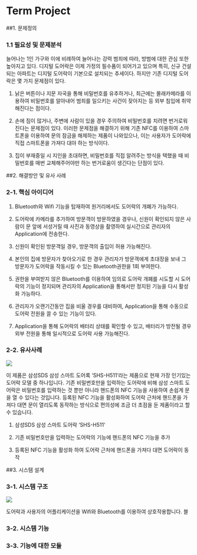 


# Term Project





##1. 문제정의





### 1.1	필요성 및 문제분석





늘어나는 1인 가구와 이에 비례하여 늘어나는 강력 범죄에 따라, 방범에 대한 관심 또한 높아지고 있다. 디지털 도어락은 이제 가정의 필수품이 되어가고 있으며 특히, 신규 건설되는 아파트는 디지털 도어락이 기본으로 설치되는 추세이다. 하지만 기존 디지털 도어락은 몇 가지 문제점이 있다.





1) 낡은 버튼이나 지문 자국을 통해 비밀번호를 유추하거나, 최근에는 몰래카메라를 이용하여 비밀번호를 알아내어 범죄를 일으키는 사건이 잦아지는 등 외부 침입에 취약해진다는 점이다.





2) 손에 짐이 많거나, 주변에 사람이 있을 경우 주의하여 비밀번호를 치려면 번거로워진다는 문제점이 있다. 이러한 문제점을 해결하기 위해 기존 NFC를 이용하여 스마트폰을 이용하여 문의 잠금을 해제하는 제품이 나와있으나, 이는 사용자가 도어락에 직접 스마트폰을 가져다 대야 하는 방식이다.





3) 집이 부재중일 시 지인을 초대하면, 비밀번호를 직접 알려주는 방식을 택했을 때 비밀번호를 매번 교체해주어야만 하는 번거로움이 생긴다는 단점이 있다.








##2. 해결방안 및 유사 사례





### 2-1. 핵심 아이디어





1) Bluetooth와 Wifi 기능을 탑재하여 원거리에서도 도어락의 개폐가 가능하다.





2) 도어락에 카메라를 추가하여 방문객이 방문하였을 경우나, 신원이 확인되지 않은 사람이 문 앞에 서성거릴 때 사진과 동영상을 촬영하여 실시간으로 관리자의 Application에 전송한다.





3) 신원이 확인된 방문객일 경우, 방문객의 출입이 허용 가능해진다.





4) 본인의 집에 방문자가 찾아오기로 한 경우 관리자가 방문객에게 초대장을 보내 그 방문자가 도어락을 작동시킬 수 있는 Bluetooth권한을 1회 부여한다.





5) 권한을 부여받지 않은 Bluetooth를 이용하여 임의로 도어락 개폐를 시도할 시 도어락의 기능이 정지되며 관리자의 Application을 통해서만 정지된 기능을 다시 활성화 가능하다.





6) 관리자가 오랜기간동안 집을 비울 경우를 대비하여, Application을 통해 수동으로 도어락 전원을 끌 수 있는 기능이 있다.





7) Application을 통해 도어락의 배터리 상태를 확인할 수 있고, 배터리가 방전될 경우 외부 전원을 통해 일시적으로 도어락 사용 가능해진다.





### 2-2. 유사사례





![](http://www.samsungsds-nss.com/ko/solution/country/ddl/img/SHS-h511_001.jpg)





이 제품은 삼성SDS 삼성 스마트 도어록 ‘SHS-H511‘라는 제품으로 현재 가장 인기있는 도어락 모델 중 하나입니다. 기존 비밀번호만을 입력하는 도어락에 비해 삼성 스마트 도어락은 비밀번호를 입력하는 것 뿐만 아니라 핸드폰의 NFC 기능을 사용하여 손쉽게 문을 열 수 있다는 것입니다. 등록된 NFC 기능을 활성화하여 도어락 근처에 핸드폰을 가져다 대면 문이 열리도록 동작하는 방식으로 편의성에 조금 더 초점을 둔 제품이라고 할 수 있습니다.





1) 삼성SDS 삼성 스마트 도어락 ‘SHS-H511'





2) 기존 비밀번호만을 입력하는 도어락의 기능에 핸드폰의 NFC 기능을 추가





3) 등록된 NFC 기능을 활성화 하여 도어락 근처에 핸드폰을 가져다 대면 도어락이 동작








##3. 시스템 설계





### 3-1. 시스템 구조





![](https://lh3.googleusercontent.com/-6IghTG_ewgk/V1QJeQCv80I/AAAAAAAAAA0/RnNwYVdpsiAlPFQ1_eBkuW8yIYeSJwVEwCL0B/w953-h491-no/%25EA%25B5%25AC%25EC%25A1%25B0.png)





도어락과 사용자의 어플리케이션을 Wifi와 Bluetooth를 이용하여 상호작용합니다. 블





### 3-2. 시스템 기능





### 3-3. 기능에 대한 모듈


